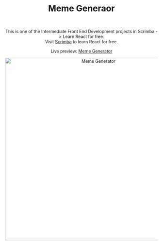 <h1 align="center">Meme Generaor</h1><br>
<p align="center">This is one of the Intermediate Front End Development projects in Scrimba -> Learn React for free.<br>
Visit <a href="https://scrimba.com/learn/learnreact">Scrimba</a> to learn React for free.<br>

<p align="center">Live preview: <a href="https://albugeorge.github.io/meme-generator/">Meme Generator</a><br></p>

<p align="center">
<img src="https://cloud.githubusercontent.com/assets/12295765/20094301/eb2e8212-a5a0-11e6-80f4-c325f3db802f.png" width="600" alt="Meme Generator">
</p>

